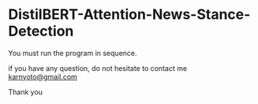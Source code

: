 # DistilBERT-Attention-News-Stance-Detection

You must run the program in sequence.

if you have any question, do not hesitate to contact me karnyoto@gmail.com

Thank you
